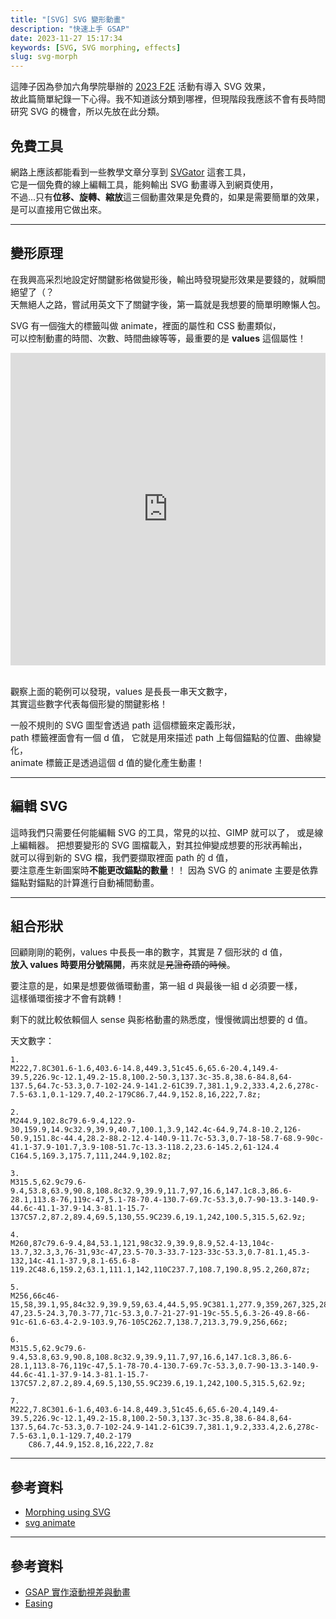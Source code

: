 ```yaml
---
title: "[SVG] SVG 變形動畫"
description: "快速上手 GSAP"
date: 2023-11-27 15:17:34
keywords: [SVG, SVG morphing, effects]
slug: svg-morph
---
```


這陣子因為參加六角學院舉辦的 [2023 F2E](https://2023.thef2e.com/) 活動有導入 SVG 效果，  
故此篇簡單紀錄一下心得。我不知道該分類到哪裡，但現階段我應該不會有長時間研究 SVG 的機會，所以先放在此分類。

## 免費工具

網路上應該都能看到一些教學文章分享到 [SVGator](https://www.svgator.com/) 這套工具，  
它是一個免費的線上編輯工具，能夠輸出 SVG 動畫導入到網頁使用，  
不過...只有**位移、旋轉、縮放**這三個動畫效果是免費的，如果是需要簡單的效果，  
是可以直接用它做出來。

---

## 變形原理

在我興高采烈地設定好關鍵影格做變形後，輸出時發現變形效果是要錢的，就瞬間絕望了（？  
天無絕人之路，嘗試用英文下了關鍵字後，第一篇就是我想要的簡單明瞭懶人包。

SVG 有一個強大的標籤叫做 animate，裡面的屬性和 CSS 動畫類似，  
可以控制動畫的時間、次數、時間曲線等等，最重要的是 **values** 這個屬性！

<iframe height="500" width="100%" scrolling="no" title="SVG morphing" src="https://codepen.io/shin9626/embed/qBgrpQb?default-tab=html%2Cresult&theme-id=dark" frameborder="no" loading="lazy" allowtransparency="true" allowfullscreen="true">
  See the Pen <a href="https://codepen.io/shin9626/pen/qBgrpQb">
  SVG morphing</a> by SHIN (<a href="https://codepen.io/shin9626">@shin9626</a>)
  on <a href="https://codepen.io">CodePen</a>.
</iframe>
<br/>
<br/>

觀察上面的範例可以發現，values 是長長一串天文數字，  
其實這些數字代表每個形變的關鍵影格！

一般不規則的 SVG 圖型會透過 path 這個標籤來定義形狀，  
path 標籤裡面會有一個 d 值， 它就是用來描述 path 上每個錨點的位置、曲線變化，  
animate 標籤正是透過這個 d 值的變化產生動畫！

---

## 編輯 SVG

這時我們只需要任何能編輯 SVG 的工具，常見的以拉、GIMP 就可以了， 或是線上編輯器。
把想要變形的 SVG 圖檔載入，對其拉伸變成想要的形狀再輸出，  
就可以得到新的 SVG 檔，我們要擷取裡面 path 的 d 值，  
要注意產生新圖案時**不能更改錨點的數量**！！
因為 SVG 的 animate 主要是依靠錨點對錨點的計算進行自動補間動畫。

---

## 組合形狀

回顧剛剛的範例，values 中長長一串的數字，其實是 7 個形狀的 d 值，  
**放入 values 時要用分號隔開**，再來就是~~見證奇蹟的時候~~。

要注意的是，如果是想要做循環動畫，第一組 d 與最後一組 d 必須要一樣，  
這樣循環銜接才不會有跳轉！

剩下的就比較依賴個人 sense 與影格動畫的熟悉度，慢慢微調出想要的 d 值。

天文數字：

```text
1.
M222,7.8C301.6-1.6,403.6-14.8,449.3,51c45.6,65.6-20.4,149.4-39.5,226.9c-12.1,49.2-15.8,100.2-50.3,137.3c-35.8,38.6-84.8,64-137.5,64.7c-53.3,0.7-102-24.9-141.2-61C39.7,381.1,9.2,333.4,2.6,278c-7.5-63.1,0.1-129.7,40.2-179C86.7,44.9,152.8,16,222,7.8z;

2.
M244.9,102.8c79.6-9.4,122.9-30,159.9,14.9c32.9,39.9,40.7,100.1,3.9,142.4c-64.9,74.8-10.2,126-50.9,151.8c-44.4,28.2-88.2-12.4-140.9-11.7c-53.3,0.7-18-58.7-68.9-90c-41.1-37.9-101.7,3.9-108-51.7c-13.3-118.2,23.6-145.2,61-124.4
C164.5,169.3,175.7,111,244.9,102.8z;

3.
M315.5,62.9c79.6-9.4,53.8,63.9,90.8,108.8c32.9,39.9,11.7,97,16.6,147.1c8.3,86.6-28.1,113.8-76,119c-47,5.1-78-70.4-130.7-69.7c-53.3,0.7-90-13.3-140.9-44.6c-41.1-37.9-14.3-81.1-15.7-137C57.2,87.2,89.4,69.5,130,55.9C239.6,19.1,242,100.5,315.5,62.9z;

4.
M260,87c79.6-9.4,84,53.1,121,98c32.9,39.9,8.9,52.4-13,104c-13.7,32.3,3,76-31,93c-47,23.5-70.3-33.7-123-33c-53.3,0.7-81.1,45.3-132,14c-41.1-37.9,8.1-65.6-8-119.2C48.6,159.2,63.1,111.1,142,110C237.7,108.7,190.8,95.2,260,87z;

5.
M256,66c46-15,58,39.1,95,84c32.9,39.9,59,63.4,44.5,95.9C381.1,277.9,359,267,325,284c-47,23.5-24.3,70.3-77,71c-53.3,0.7-21-27-91-19c-55.5,6.3-26-49.8-66-91c-61.6-63.4-2.9-103.9,76-105C262.7,138.7,213.3,79.9,256,66z;

6.
M315.5,62.9c79.6-9.4,53.8,63.9,90.8,108.8c32.9,39.9,11.7,97,16.6,147.1c8.3,86.6-28.1,113.8-76,119c-47,5.1-78-70.4-130.7-69.7c-53.3,0.7-90-13.3-140.9-44.6c-41.1-37.9-14.3-81.1-15.7-137C57.2,87.2,89.4,69.5,130,55.9C239.6,19.1,242,100.5,315.5,62.9z;

7.
M222,7.8C301.6-1.6,403.6-14.8,449.3,51c45.6,65.6-20.4,149.4-39.5,226.9c-12.1,49.2-15.8,100.2-50.3,137.3c-35.8,38.6-84.8,64-137.5,64.7c-53.3,0.7-102-24.9-141.2-61C39.7,381.1,9.2,333.4,2.6,278c-7.5-63.1,0.1-129.7,40.2-179
	C86.7,44.9,152.8,16,222,7.8z
```

---

## 參考資料

- [Morphing using SVG](https://webkul.com/blog/morphing-using-svg-animate-css/)
- [svg animate](https://developer.mozilla.org/zh-CN/docs/Web/SVG/Element/animate)

---

## 參考資料

- [GSAP 實作滾動視差與動畫](https://sleet-berry-8a9.notion.site/GSAP-ddc5d9cf73b94b6fa16bd0d6a637482b)
- [Easing](https://gsap.com/resources/getting-started/Easing/)
